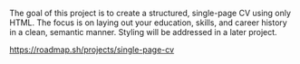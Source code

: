 The goal of this project is to create a structured, single-page CV using only HTML. 
The focus is on laying out your education, skills, and career history in a clean, semantic manner. 
Styling will be addressed in a later project.

https://roadmap.sh/projects/single-page-cv